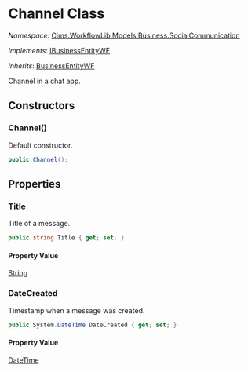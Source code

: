 # Channel Class 

*Namespace*: [Cims.WorkflowLib.Models.Business.SocialCommunication](Cims.WorkflowLib.Models.Business.SocialCommunication.md)

*Implements*: [IBusinessEntityWF](../IBusinessEntityWF.md)

*Inherits*: [BusinessEntityWF](../BusinessEntityWF.md)

Channel in a chat app.

## Constructors

### Channel()

Default constructor.

```C#
public Channel();
```

## Properties 

### Title

Title of a message.

```C#
public string Title { get; set; }
```

#### Property Value

[String](https://learn.microsoft.com/en-us/dotnet/api/system.string)

### DateCreated

Timestamp when a message was created.

```C#
public System.DateTime DateCreated { get; set; }
```

#### Property Value

[DateTime](https://learn.microsoft.com/en-us/dotnet/api/system.datetime)
